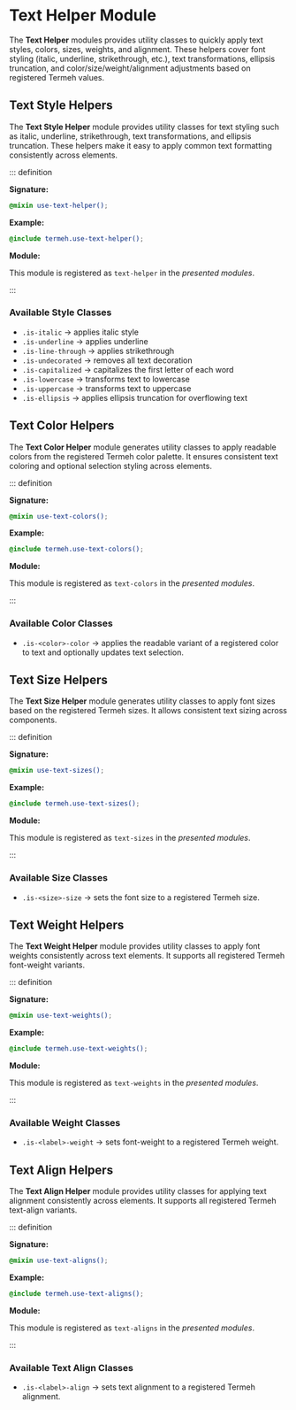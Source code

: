 # Text Helper Module

The **Text Helper** modules provides utility classes to quickly apply text styles, colors, sizes, weights, and alignment. These helpers cover font styling (italic, underline, strikethrough, etc.), text transformations, ellipsis truncation, and color/size/weight/alignment adjustments based on registered Termeh values.

## Text Style Helpers

The **Text Style Helper** module provides utility classes for text styling such as italic, underline, strikethrough, text transformations, and ellipsis truncation. These helpers make it easy to apply common text formatting consistently across elements.

::: definition

**Signature:**

```scss
@mixin use-text-helper();
```

**Example:**

```scss
@include termeh.use-text-helper();
```

**Module:**

This module is registered as `text-helper` in the _presented modules_.

:::

### Available Style Classes

- `.is-italic` → applies italic style
- `.is-underline` → applies underline
- `.is-line-through` → applies strikethrough
- `.is-undecorated` → removes all text decoration
- `.is-capitalized` → capitalizes the first letter of each word
- `.is-lowercase` → transforms text to lowercase
- `.is-uppercase` → transforms text to uppercase
- `.is-ellipsis` → applies ellipsis truncation for overflowing text

## Text Color Helpers

The **Text Color Helper** module generates utility classes to apply readable colors from the registered Termeh color palette. It ensures consistent text coloring and optional selection styling across elements.

::: definition

**Signature:**

```scss
@mixin use-text-colors();
```

**Example:**

```scss
@include termeh.use-text-colors();
```

**Module:**

This module is registered as `text-colors` in the _presented modules_.

:::

### Available Color Classes

- `.is-<color>-color` → applies the readable variant of a registered color to text and optionally updates text selection.

## Text Size Helpers

The **Text Size Helper** module generates utility classes to apply font sizes based on the registered Termeh sizes. It allows consistent text sizing across components.

::: definition

**Signature:**

```scss
@mixin use-text-sizes();
```

**Example:**

```scss
@include termeh.use-text-sizes();
```

**Module:**

This module is registered as `text-sizes` in the _presented modules_.

:::

### Available Size Classes

- `.is-<size>-size` → sets the font size to a registered Termeh size.

## Text Weight Helpers

The **Text Weight Helper** module provides utility classes to apply font weights consistently across text elements. It supports all registered Termeh font-weight variants.

::: definition

**Signature:**

```scss
@mixin use-text-weights();
```

**Example:**

```scss
@include termeh.use-text-weights();
```

**Module:**

This module is registered as `text-weights` in the _presented modules_.

:::

### Available Weight Classes

- `.is-<label>-weight` → sets font-weight to a registered Termeh weight.

## Text Align Helpers

The **Text Align Helper** module provides utility classes for applying text alignment consistently across elements. It supports all registered Termeh text-align variants.

::: definition

**Signature:**

```scss
@mixin use-text-aligns();
```

**Example:**

```scss
@include termeh.use-text-aligns();
```

**Module:**

This module is registered as `text-aligns` in the _presented modules_.

:::

### Available Text Align Classes

- `.is-<label>-align` → sets text alignment to a registered Termeh alignment.
